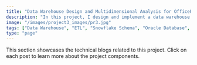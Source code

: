 ```yaml
---
title: "Data Warehouse Design and Multidimensional Analysis for OfficeProducts"
description: "In this project, I design and implement a data warehouse (DW) using the Snowflake Schema to minimise redundancy and enhance query efficiency. Key features included an ETL process for data extraction and transformation and Oracle Database implementation for final deployment."
image: "/images/project3_images/pr3.jpg"
tags: ["Data Warehouse", "ETL", "Snowflake Schema", "Oracle Database", "Business Intelligence", "Data Modelling", "Multidimensional Analysis", "SQL", "Data Engineering", "Enterprise Data Management"]
type: "page"
---
```


This section showcases the technical blogs related to this project. Click on each post to learn more about the project components.